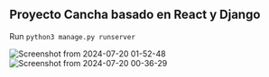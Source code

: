 ## Proyecto Cancha basado en React y Django
Run
```python3 manage.py runserver```

![Screenshot from 2024-07-20 01-52-48](https://github.com/user-attachments/assets/e14da3dd-d9be-4661-a566-9428fd141f43)
![Screenshot from 2024-07-20 00-36-29](https://github.com/user-attachments/assets/9db4a899-9e01-45d7-a0e2-1491b8fd3310)
